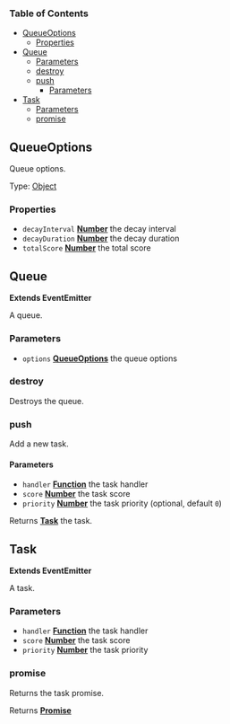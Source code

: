 <!-- Generated by documentation.js. Update this documentation by updating the source code. -->

### Table of Contents

-   [QueueOptions][1]
    -   [Properties][2]
-   [Queue][3]
    -   [Parameters][4]
    -   [destroy][5]
    -   [push][6]
        -   [Parameters][7]
-   [Task][8]
    -   [Parameters][9]
    -   [promise][10]

## QueueOptions

Queue options.

Type: [Object][11]

### Properties

-   `decayInterval` **[Number][12]** the decay interval
-   `decayDuration` **[Number][12]** the decay duration
-   `totalScore` **[Number][12]** the total score

## Queue

**Extends EventEmitter**

A queue.

### Parameters

-   `options` **[QueueOptions][13]** the queue options

### destroy

Destroys the queue.

### push

Add a new task.

#### Parameters

-   `handler` **[Function][14]** the task handler
-   `score` **[Number][12]** the task score
-   `priority` **[Number][12]** the task priority (optional, default `0`)

Returns **[Task][15]** the task.

## Task

**Extends EventEmitter**

A task.

### Parameters

-   `handler` **[Function][14]** the task handler
-   `score` **[Number][12]** the task score
-   `priority` **[Number][12]** the task priority

### promise

Returns the task promise.

Returns **[Promise][16]** 

[1]: #queueoptions

[2]: #properties

[3]: #queue

[4]: #parameters

[5]: #destroy

[6]: #push

[7]: #parameters-1

[8]: #task

[9]: #parameters-2

[10]: #promise

[11]: https://developer.mozilla.org/docs/Web/JavaScript/Reference/Global_Objects/Object

[12]: https://developer.mozilla.org/docs/Web/JavaScript/Reference/Global_Objects/Number

[13]: #queueoptions

[14]: https://developer.mozilla.org/docs/Web/JavaScript/Reference/Statements/function

[15]: #task

[16]: https://developer.mozilla.org/docs/Web/JavaScript/Reference/Global_Objects/Promise
